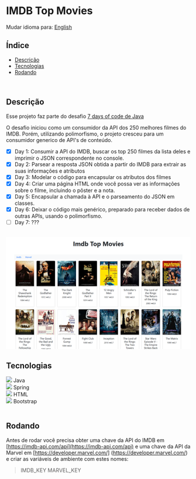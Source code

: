 # IMDB Top Movies

Mudar idioma para: [English](./README.md)

## Índice

* [Descrição](#descrição)
* [Tecnologias](#tecnologias)
* [Rodando](#rodando)

<br>

## Descrição

Esse projeto faz parte do desafio [7 days of code de Java](https://7daysofcode.io/matricula/java)

O desafio iniciou como um consumidor da API dos 250 melhores filmes do IMDB. Porém, utilizando polimorfismo, o projeto cresceu para um consumidor generico de API's de conteúdo.

- [x] Day 1: Consumir a API do IMDB, buscar os top 250 filmes da lista deles e imprimir o JSON correspondente no console.
- [x] Day 2: Parsear a resposta JSON obtida a partir do IMDB para extrair as suas informações e atributos
- [x] Day 3: Modelar o código para encapsular os atributos dos filmes
- [x] Day 4: Criar uma página HTML onde você possa ver as informações sobre o filme, incluindo o pôster e a nota.
- [x] Day 5: Encapsular a chamada à API e o parseamento do JSON em classes.
- [x] Day 6: Deixar o código mais genérico, preparado para receber dados de outras APIs, usando o polimorfismo.
- [ ] Day 7: ???

<br/>
<img src="./readme-assets/demo.png" alt="">
<br/>

## Tecnologias

            
<div>
  <img src="https://cdn.jsdelivr.net/gh/devicons/devicon/icons/java/java-original.svg" width=30px/>
  Java
</div>

<div>
  <img src="https://cdn.jsdelivr.net/gh/devicons/devicon/icons/spring/spring-original.svg" width=30px/>
  Spring
</div>

<div>
  <img src="https://cdn.jsdelivr.net/gh/devicons/devicon/icons/html5/html5-original.svg" width=30px/>    
  HTML
</div>

<div>
  <img src="https://cdn.jsdelivr.net/gh/devicons/devicon/icons/bootstrap/bootstrap-original.svg" width=30px/>
  Bootstrap
</div>

<br/>

## Rodando

Antes de rodar você precisa obter uma chave da API do IMDB em [https://imdb-api.com/api](https://imdb-api.com/api) e uma chave da API da Marvel em [https://developer.marvel.com/] (https://developer.marvel.com/) e criar as variáveis de ambiente com estes nomes:

> IMDB_KEY
> MARVEL_KEY